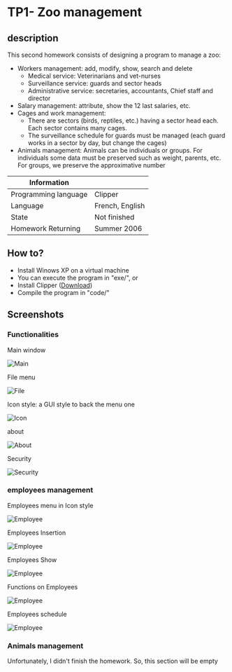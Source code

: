 # TP1- Zoo management

## description
This second homework consists of designing a program to manage
a zoo:
* Workers management: add, modify, show, search and delete
  * Medical service: Veterinarians and vet-nurses
  * Surveillance service: guards and sector heads
  * Administrative service: secretaries, accountants, Chief staff and director
* Salary management: attribute, show the 12 last salaries, etc.
* Cages and work management:
  * There are sectors (birds, reptiles, etc.) having a sector head each. Each sector contains many cages.
  * The surveillance schedule for guards must be managed (each guard works in a sector by day, but change the cages)
* Animals management: Animals can be individuals or groups. For individuals some data must be preserved such as weight, parents, etc. For groups, we preserve the approximative number

|   Information  | |
|------------- | ------------- |
| Programming language  | Clipper  |
| Language  | French, English  |
| State  | Not finished  |
| Homework Returning  | Summer 2006  |

## How to?

* Install Winows XP on a virtual machine
* You can execute the program in "exe/", or
* Install Clipper ([Download](https://winworldpc.com/product/clipper/5x))
* Compile the program in "code/"

## Screenshots

### Functionalities

Main window

![Main](img/main.png "The main window")

File menu

![File](img/file.png "File menu")

Icon style: a GUI style to back the menu one

![Icon](img/profile.png "Icon style")

about

![About](img/about.png "About window")

Security

![Security](img/security.png "Security")

### employees management

Employees menu in Icon style

![Employee](img/employer_menu.png "Employees menu in Icon style")

Employees Insertion

![Employee](img/employer_insertion.png "Employees Insertion")

Employees Show

![Employee](img/employer_show.png "Employees Show")

Functions on Employees

![Employee](img/employer_show_menu.png "Functions on Employees ")

Employees schedule

![Employee](img/emplyers_worktime.png "Employees schedule")

### Animals management

Unfortunately, I didn't finish the homework. So, this section will be empty

